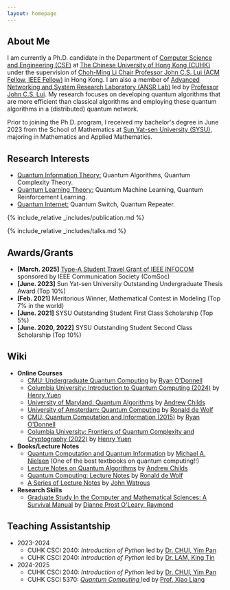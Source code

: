 ```yaml
---
layout: homepage
---
```


## About Me
I am currently a Ph.D. candidate in the Department of <a href="https://www.cse.cuhk.edu.hk"  target="_blank">Computer Science and Engineering (CSE)</a> at <a href="https://www.cuhk.edu.hk/chinese/index.html"  target="_blank">The Chinese University of Hong Kong (CUHK)</a> under the supervision of <a href="http://www.cse.cuhk.edu.hk/~cslui/"  target="_blank">Choh-Ming Li Chair Professor John C.S. Lui (ACM Fellow, IEEE Fellow)</a> in Hong Kong. I am also a member of <a href="http://ansrlab.cse.cuhk.edu.hk"  target="_blank">Advanced Networking and System Research Laboratory (ANSR Lab)</a> led by <a href="http://www.cse.cuhk.edu.hk/~cslui/"  target="_blank"> Professor John C.S. Lui</a>. My research focuses on developing quantum algorithms that are more efficient than classical algorithms and employing these quantum algorithms in a (distributed) quantum network. 

Prior to joining the Ph.D. program, I received my bachelor's degree in June 2023 from the School of Mathematics at <a href="https://www.sysu.edu.cn" target = "_blank"> Sun Yat-sen University (SYSU)</a>, majoring in Mathematics and Applied Mathematics. 


## Research Interests
- <a href="https://en.wikipedia.org/wiki/Quantum_information" target="_blank">Quantum Information Theory:</a> Quantum Algorithms, Quantum Complexity Theory.
- <a href="https://en.wikipedia.org/wiki/Quantum_machine_learning" target="_blank">Quantum Learning Theory:</a> Quantum Machine Learning, Quantum Reinforcement Learning.
- <a href="https://en.wikipedia.org/wiki/Quantum_network" target="_blank">Quantum Internet:</a> Quantum Switch, Quantum Repeater.

{% include_relative _includes/publication.md %}

{% include_relative _includes/talks.md %}


## Awards/Grants
- **[March. 2025]** <a href="https://infocom2025.ieee-infocom.org/authors/student-travel-grant" target="_blank">Type-A Student Travel Grant of IEEE INFOCOM</a> sponsored by IEEE Communication Society (ComSoc)
- **[June. 2023]** Sun Yat-sen University Outstanding Undergraduate Thesis Award (Top 10%)
- **[Feb. 2021]** Meritorious Winner, Mathematical Contest in Modeling (Top 7% in the world)
- **[June. 2021]** SYSU Outstanding Student First Class Scholarship (Top 5%)
- **[June. 2020, 2022]** SYSU Outstanding Student Second Class Scholarship (Top 10%)


## Wiki
- **Online Courses**
    <!-- - <a href="https://staff.ie.cuhk.edu.hk/~xjlin/IERG6120/" target="_blank">CUHK IERG 6120: *Convex and Stochastic Optimization and Applications*</a> by <a href="https://staff.ie.cuhk.edu.hk/~xjlin/" target="_blank">Professor Xiaojun Lin</a>  -->
    <!-- - <a href="https://www.coursera.org/learn/information-theory/home/week/1" target="_blank">CUHK ENGG 5301: *Information Theory*</a> by <a href="https://www.ie.cuhk.edu.hk/faculty/yeung-wai-ho-raymond/" target="_blank">Professor YEUNG Wai Ho, Raymond</a> -->
    <!-- - MIT Open Courseware: <a href="https://ocw.mit.edu/courses/6-231-dynamic-programming-and-stochastic-control-fall-2015/" target="_blank">*Dynamic Programming And Stochastic Control*</a> -->
    <!-- - <a href="https://yuanz.web.illinois.edu/teaching/IE498fa19/" target="_blank">UIUC IE498: *Online Learning and Decision Making*</a> by <a href="https://yuanz.web.illinois.edu/index.html" target="_blank">Professor Yuan Zhou</a> -->
    <!-- - <a href="https://www.cs.princeton.edu/~wayne/kleinberg-tardos/" target="_blank">Princeton University: *Algorithm Design*</a> by <a href="https://www.cs.princeton.edu/~wayne/contact/" target="_blank">Dr.Kevin Wayne</a> -->
    - <a href="https://www.youtube.com/playlist?list=PLm3J0oaFux3bF48kurxGR6jrmPaQf6lkN" target="_blank">CMU: Undergraduate Quantum Computing</a> by <a href="https://www.cs.cmu.edu/~odonnell/" target="_blank">Ryan O'Donnell</a>
    - <a href="https://www.henryyuen.net/classes/fall2024/" target="_blank">Columbia University: Introduction to Quantum Computing (2024)</a> by <a href="https://www.henryyuen.net/#about" target="_blank">Henry Yuen</a>
    - <a href="https://www.cs.umd.edu/class/spring2025/cmsc858Q/" target="_blank">University of Maryland: Quantum Algorithms</a> by <a href="https://www.cs.umd.edu/~amchilds/" target="_blank">Andrew Childs</a>
    - <a href="https://homepages.cwi.nl/~rdewolf/qc24.html" target="_blank">University of Amsterdam: Quantum Computing</a> by <a href="https://homepages.cwi.nl/~rdewolf/#Courses" target="_blank">Ronald de Wolf</a>
    - <a href="https://www.cs.cmu.edu/~odonnell/quantum15/" target="_blank">CMU: Quantum Computation and Information (2015)</a> by <a href="https://www.cs.cmu.edu/~odonnell/" target="_blank">Ryan O'Donnell</a>
    - <a href="https://www.henryyuen.net/classes/spring2022/" target="_blank">Columbia University: Frontiers of Quantum Complexity and Cryptography (2022)</a> by <a href="https://www.henryyuen.net/#about" target="_blank">Henry Yuen</a>
- **Books/Lecture Notes**
    <!-- - <a href="https://www.sciencedirect.com/bookseries/mathematics-in-science-and-engineering/vol/125/suppl/C" target="_blank">*Dynamic Programming and Stochastic Control*</a> edited by <a href="https://www.mit.edu/~dimitrib/home.html" target="_blank"> Dimitri P. Bertsekas</a> -->
    - <a href="https://michaelnielsen.org/qcqi/QINFO-book-nielsen-and-chuang-toc-and-chapter1-nov00.pdf" target="_blank">Quantum Computation and Quantum Information</a> by <a href="https://michaelnielsen.org/" target="_blank">Michael A. Nielsen</a> (One of the best textbooks on quantum computing!!)
    <!-- - <a href="https://dspace.mit.edu/handle/1721.1/3719" target="_blank">*Parallel and Distributed Computation:Numerical Methods*</a> edited by <a href="https://www.mit.edu/~dimitrib/home.html" target="_blank"> Dimitri P. Bertsekas</a> -->
    - <a href="https://www.cs.umd.edu/~amchilds/qa/" target="_blank">Lecture Notes on Quantum Algorithms</a> by <a href="https://www.cs.umd.edu/~amchilds/" target="_blank">Andrew Childs</a>
    - <a href="https://homepages.cwi.nl/~rdewolf/qcnotes.pdf" target="_blank">Quantum Computing: Lecture Notes</a> by <a href="https://homepages.cwi.nl/~rdewolf/#Courses" target="_blank">Ronald de Wolf</a>
    - <a href="https://johnwatrous.com/lecture-notes/" target="_blank">A Series of Lecture Notes</a> by <a href="https://johnwatrous.com/" target="_blank">John Watrous</a>
    <!-- - <a href="https://rltheorybook.github.io/rltheorybook_AJKS.pdf" target="_blank">Reinforcement Learning: Theory and Algorithms</a> by <a href="https://alekhagarwal.net/" target="_blank"> Alekh Agarwal</a> et al. -->
- **Research Skills**
    - <a href="https://www.cs.umd.edu/~oleary/gradstudy/gradstudy.html" target="_blank">Graduate Study In the Computer and Mathematical Sciences: A Survival Manual</a> by <a href="https://www.cs.umd.edu/~oleary/" target="_blank">Dianne Prost O'Leary, Raymond</a>

## Teaching Assistantship
- 2023-2024
    - CUHK CSCI 2040: *Introduction of Python* led by <a href="https://www.cse.cuhk.edu.hk/~ypchui/" target="_blank"> Dr. CHUI, Yim Pan </a> 
    - CUHK CSCI 2040: *Introduction of Python* led by <a href="https://www.cse.cuhk.edu.hk/~ktlam/" target="_blank"> Dr. LAM, King Tin </a> 
- 2024-2025
    - CUHK CSCI 2040: *Introduction of Python* led by <a href="https://www.cse.cuhk.edu.hk/~ypchui/" target="_blank"> Dr. CHUI, Yim Pan </a> 
    - CUHK CSCI 5370: <a href="https://xiao-liang.github.io/Resources/Courses/CSCI5370-Spring25/CSCI5370-Spring25.html" target="_blank"> *Quantum Computing* </a> led by <a href="https://xiao-liang.github.io/" target="_blank"> Prof. Xiao Liang </a> 